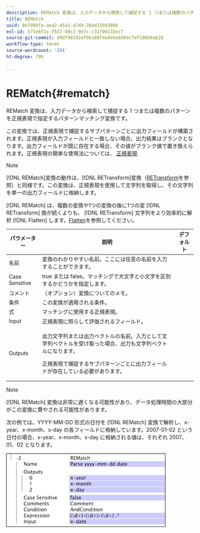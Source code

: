 ```yaml
---
description: REMatch 変換は、入力データから検索して捕捉する 1 つまたは複数のパターンを正規表現で指定するパターンマッチング変換です。
title: REMatch
uuid: 8ef80bfa-aea2-45a1-a7d9-38ad33043886
exl-id: 571e6f1c-f557-49c3-9e7c-c31f06132ec7
source-git-commit: d9df90242ef96188f4e4b5e6d04cfef196b0a628
workflow-type: tm+mt
source-wordcount: '291'
ht-degree: 79%

---
```


# REMatch{#rematch}

REMatch 変換は、入力データから検索して捕捉する 1 つまたは複数のパターンを正規表現で指定するパターンマッチング変換です。

この変換では、正規表現で捕捉するサブパターンごとに出力フィールドが構築されます。正規表現が入力フィールドと一致しない場合、出力結果はブランクとなります。出力フィールドが既に存在する場合、その値がブランク値で置き換えられます。正規表現の簡単な使用法については、 [正規表現](../../../../../home/c-dataset-const-proc/c-reg-exp.md#concept-070077baa419475094ef0469e92c5b9c).

>[!NOTE]
>
>[!DNL REMatch]変換の動作は、[!DNL RETransform]変換（[RETransform](../../../../../home/c-dataset-const-proc/c-data-trans/c-transf-types/c-standard-transf/c-retransform.md#concept-23f80aa0bc204565b337e5c4931f6a74)を参照）と同様です。この変換は、正規表現を使用して文字列を取得し、その文字列を単一の出力フィールドに格納します。

[!DNL REMatch] は、複数の変換や1つの変換の後に1つの変 [!DNL RETransform] 換が続くよりも、 [!DNL RETransform] 文字列をより効率的に解析 [!DNL Flatten] します。[Flatten](../../../../../home/c-dataset-const-proc/c-data-trans/c-transf-types/c-standard-transf/c-flatten.md#concept-7acd351a6d2444bd960ca412ae3333ce)を参照してください。

<table id="table_7077578512B249E986BC79AE770CBD9A"> 
 <thead> 
  <tr> 
   <th colname="col1" class="entry"> パラメーター </th> 
   <th colname="col2" class="entry"> 説明 </th> 
   <th colname="col3" class="entry"> デフォルト </th> 
  </tr> 
 </thead>
 <tbody> 
  <tr> 
   <td colname="col1"> 名前 </td> 
   <td colname="col2"> 変換のわかりやすい名前。ここには任意の名前を入力することができます。 </td> 
   <td colname="col3"></td> 
  </tr> 
  <tr> 
   <td colname="col1"> Case Sensitive </td> 
   <td colname="col2"> true または false。マッチングで大文字と小文字を区別するかどうかを指定します。 </td> 
   <td colname="col3"></td> 
  </tr> 
  <tr> 
   <td colname="col1"> コメント </td> 
   <td colname="col2"> （オプション）変換についてのメモ。 </td> 
   <td colname="col3"></td> 
  </tr> 
  <tr> 
   <td colname="col1"> 条件 </td> 
   <td colname="col2"> この変換が適用される条件。 </td> 
   <td colname="col3"></td> 
  </tr> 
  <tr> 
   <td colname="col1"> 式 </td> 
   <td colname="col2"> マッチングに使用する正規表現。 </td> 
   <td colname="col3"></td> 
  </tr> 
  <tr> 
   <td colname="col1"> Input </td> 
   <td colname="col2"> 正規表現に照らして評価されるフィールド。 </td> 
   <td colname="col3"></td> 
  </tr> 
  <tr> 
   <td colname="col1"> Outputs </td> 
   <td colname="col2"> <p>出力文字列または出力ベクトルの名前。入力として文字列ベクトルを受け取った場合、出力も文字列ベクトルになります。 </p> <p> 正規表現で捕捉するサブパターンごとに出力フィールドが存在している必要があります。 </p> </td> 
   <td colname="col3"></td> 
  </tr> 
 </tbody> 
</table>

>[!NOTE]
>
>[!DNL REMatch] 変換は非常に遅くなる可能性があり、データ処理時間の大部分がこの変換に費やされる可能性があります。

次の例では、YYYY-MM-DD 形式の日付を [!DNL REMatch] 変換で解析し、x-year、x-month、x-day の各フィールドに格納しています。2007-01-02 という日付の場合、x-year、x-month、x-day に格納される値は、それぞれ 2007、01、02 となります。

![](assets/cfg_TransformationType_REMatch.png)
